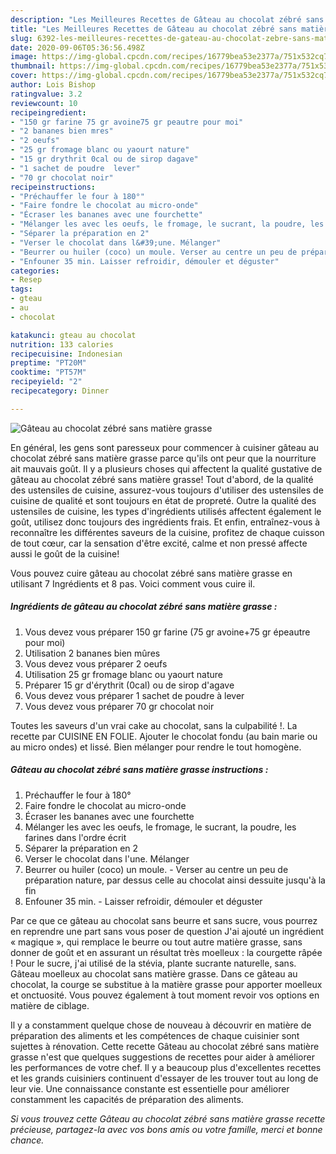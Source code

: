 ```yaml
---
description: "Les Meilleures Recettes de Gâteau au chocolat zébré sans matière grasse"
title: "Les Meilleures Recettes de Gâteau au chocolat zébré sans matière grasse"
slug: 6392-les-meilleures-recettes-de-gateau-au-chocolat-zebre-sans-matiere-grasse
date: 2020-09-06T05:36:56.498Z
image: https://img-global.cpcdn.com/recipes/16779bea53e2377a/751x532cq70/gateau-au-chocolat-zebre-sans-matiere-grasse-photo-principale-de-la-recette.jpg
thumbnail: https://img-global.cpcdn.com/recipes/16779bea53e2377a/751x532cq70/gateau-au-chocolat-zebre-sans-matiere-grasse-photo-principale-de-la-recette.jpg
cover: https://img-global.cpcdn.com/recipes/16779bea53e2377a/751x532cq70/gateau-au-chocolat-zebre-sans-matiere-grasse-photo-principale-de-la-recette.jpg
author: Lois Bishop
ratingvalue: 3.2
reviewcount: 10
recipeingredient:
- "150 gr farine 75 gr avoine75 gr peautre pour moi"
- "2 bananes bien mres"
- "2 oeufs"
- "25 gr fromage blanc ou yaourt nature"
- "15 gr drythrit 0cal ou de sirop dagave"
- "1 sachet de poudre  lever"
- "70 gr chocolat noir"
recipeinstructions:
- "Préchauffer le four à 180°"
- "Faire fondre le chocolat au micro-onde"
- "Écraser les bananes avec une fourchette"
- "Mélanger les avec les oeufs, le fromage, le sucrant, la poudre, les farines dans l&#39;ordre écrit"
- "Séparer la préparation en 2"
- "Verser le chocolat dans l&#39;une. Mélanger"
- "Beurrer ou huiler (coco) un moule. Verser au centre un peu de préparation nature, par dessus celle au chocolat ainsi dessuite jusqu&#39;à la fin"
- "Enfouner 35 min. Laisser refroidir, démouler et déguster"
categories:
- Resep
tags:
- gteau
- au
- chocolat

katakunci: gteau au chocolat 
nutrition: 133 calories
recipecuisine: Indonesian
preptime: "PT20M"
cooktime: "PT57M"
recipeyield: "2"
recipecategory: Dinner

---
```



![Gâteau au chocolat zébré sans matière grasse](https://img-global.cpcdn.com/recipes/16779bea53e2377a/751x532cq70/gateau-au-chocolat-zebre-sans-matiere-grasse-photo-principale-de-la-recette.jpg)

En général, les gens sont paresseux pour commencer à cuisiner gâteau au chocolat zébré sans matière grasse parce qu'ils ont peur que la nourriture ait mauvais goût. Il y a plusieurs choses qui affectent la qualité gustative de gâteau au chocolat zébré sans matière grasse! Tout d'abord, de la qualité des ustensiles de cuisine, assurez-vous toujours d'utiliser des ustensiles de cuisine de qualité et sont toujours en état de propreté. Outre la qualité des ustensiles de cuisine, les types d'ingrédients utilisés affectent également le goût, utilisez donc toujours des ingrédients frais. Et enfin, entraînez-vous à reconnaître les différentes saveurs de la cuisine, profitez de chaque cuisson de tout cœur, car la sensation d'être excité, calme et non pressé affecte aussi le goût de la cuisine!

<!--inarticleads1-->

Vous pouvez cuire gâteau au chocolat zébré sans matière grasse en utilisant 7 Ingrédients et 8 pas. Voici comment vous cuire il.

##### Ingrédients de gâteau au chocolat zébré sans matière grasse :

1. Vous devez vous préparer 150 gr farine (75 gr avoine+75 gr épeautre pour moi)
1. Utilisation 2 bananes bien mûres
1. Vous devez vous préparer 2 oeufs
1. Utilisation 25 gr fromage blanc ou yaourt nature
1. Préparer 15 gr d&#39;érythrit (0cal) ou de sirop d&#39;agave
1. Vous devez vous préparer 1 sachet de poudre à lever
1. Vous devez vous préparer 70 gr chocolat noir


Toutes les saveurs d&#39;un vrai cake au chocolat, sans la culpabilité !. La recette par CUISINE EN FOLIE. Ajouter le chocolat fondu (au bain marie ou au micro ondes) et lissé. Bien mélanger pour rendre le tout homogène. 

<!--inarticleads2-->

##### Gâteau au chocolat zébré sans matière grasse instructions :

1. Préchauffer le four à 180°
1. Faire fondre le chocolat au micro-onde
1. Écraser les bananes avec une fourchette
1. Mélanger les avec les oeufs, le fromage, le sucrant, la poudre, les farines dans l&#39;ordre écrit
1. Séparer la préparation en 2
1. Verser le chocolat dans l&#39;une. Mélanger
1. Beurrer ou huiler (coco) un moule. - Verser au centre un peu de préparation nature, par dessus celle au chocolat ainsi dessuite jusqu&#39;à la fin
1. Enfouner 35 min. - Laisser refroidir, démouler et déguster


Par ce que ce gâteau au chocolat sans beurre et sans sucre, vous pourrez en reprendre une part sans vous poser de question J&#39;ai ajouté un ingrédient « magique », qui remplace le beurre ou tout autre matière grasse, sans donner de goût et en assurant un résultat très moelleux : la courgette râpée ! Pour le sucre, j&#39;ai utilisé de la stévia, plante sucrante naturelle, sans. Gâteau moelleux au chocolat sans matière grasse. Dans ce gâteau au chocolat, la courge se substitue à la matière grasse pour apporter moelleux et onctuosité. Vous pouvez également à tout moment revoir vos options en matière de ciblage. 

<!--inarticleads1-->

<p>
Il y a constamment quelque chose de nouveau à découvrir en matière de préparation des aliments et les compétences de chaque cuisinier sont sujettes à rénovation. Cette recette Gâteau au chocolat zébré sans matière grasse n'est que quelques suggestions de recettes pour aider à améliorer les performances de votre chef. Il y a beaucoup plus d'excellentes recettes et les grands cuisiniers continuent d'essayer de les trouver tout au long de leur vie. Une connaissance constante est essentielle pour améliorer constamment les capacités de préparation des aliments.
</p>

<p>
<i>Si vous trouvez cette Gâteau au chocolat zébré sans matière grasse recette précieuse, partagez-la avec vos bons amis ou votre famille, merci et bonne chance.</i>
</p>
